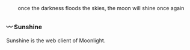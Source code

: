 <div align="center">
   once the darkness floods the skies, the moon will shine once again 
</div>

##
### 〰️ Sunshine

Sunshine is the web client of Moonlight. 
